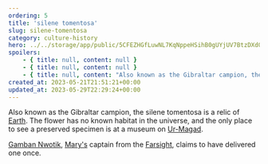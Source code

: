 ```yaml
---
ordering: 5
title: 'silene tomentosa'
slug: silene-tomentosa
category: culture-history
hero: ../../storage/app/public/5CFEZHGfLuwNL7KqNppeHSihB0gUYjUV7BtzDXd0.jpg
spoilers:
    - { title: null, content: null }
    - { title: null, content: null }
    - { title: null, content: "Also known as the Gibraltar campion, the silene tomentosa is a relic of [Earth](/category/culture-history/earth). The flower had no known habitat in the universe before the [Gaians](/category/organization/visitors) were defeated. Prior to that, the only place to see a preserved specimen was at a museum on [Ur-Magad](/category/planets-cities/ur-magad).\r\n\r\n[Gamban Nwotik](/category/characters/nwotik), [Mary's](/category/characters/mary) captain from the [Farsight](/category/spaceships/farsight), claimed to have delivered one once. As it turned out, the recipient was [Rosh Telencia](/category/characters/rosh-telencia), and that delivery put the mark on Nwotik's ship.\r\n\r\nWhen Mary went on [Gaia](/category/planets-cities/gaia), she spotted the flower growing in the wild. She learned that it grew in multiple locations on the planet, and that it was the official flower of the VM sector." }
created_at: 2023-05-21T21:51:21+00:00
updated_at: 2023-05-29T22:29:24+00:00
---
```

Also known as the Gibraltar campion, the silene tomentosa is a relic of [Earth](/category/culture-history/earth). The flower has no known habitat in the universe, and the only place to see a preserved specimen is at a museum on [Ur-Magad](/category/planets-cities/ur-magad).

[Gamban Nwotik](/category/characters/nwotik), [Mary's](/category/characters/mary) captain from the [Farsight](/category/spaceships/farsight), claims to have delivered one once.